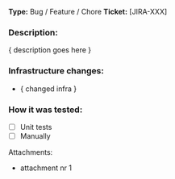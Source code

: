 **Type:** Bug / Feature / Chore
**Ticket:** [JIRA-XXX]

### Description:

{ description goes here }

### Infrastructure changes:

- { changed infra }

### How it was tested:

- [ ] Unit tests
- [ ] Manually

Attachments:

- attachment nr 1
